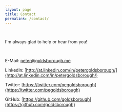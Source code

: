 ```yaml
---
layout: page
title: Contact
permalink: /contact/
---
```


<br>

I'm always glad to help or hear from you!

<br>

E-Mail: [peter@goldsborough.me](mailto:peter@goldsborough.me)

LinkedIn: [http://at.linkedin.com/in/petergoldsborough/](http://at.linkedin.com/in/petergoldsborough/)

Twitter: [https://twitter.com/pegoldsborough](https://twitter.com/pegoldsborough)

GitHub: [https://github.com/goldsborough](https://github.com/goldsborough)
